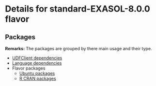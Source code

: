 # Details for standard-EXASOL-8.0.0 flavor

## Packages

**Remarks:** The packages are grouped by there main usage and their type.

- [UDFClient dependencies](flavor_base/udfclient_deps/packages/apt_get_packages)
- [Language dependencies](flavor_base/language_deps/packages/apt_get_packages)
- Flavor packages
  - [Ubuntu packages](flavor_base/flavor_base_deps/packages/apt_get_packages)
  - [R CRAN packages](flavor_base/flavor_base_deps/packages/cran_packages)
